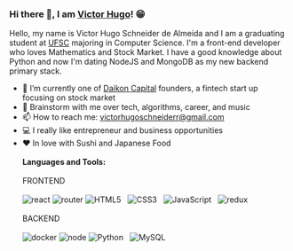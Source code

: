 ### Hi there 👋, I am [Victor Hugo](https://www.linkedin.com/in/victor-hugo-schneider-de-almeida-6003a615b/)! 😁
<!--
**rusty-sj/rusty-sj** is a ✨ _special_ ✨ repository because its `README.md` (this file) appears on your GitHub profile.
Here are some ideas to get you started:

- 🔭 I’m currently working on ...
- 🌱 I’m currently learning ...
- 👯 I’m looking to collaborate on ...
- 🤔 I’m looking for help with ...
- 💬 Ask me about ...
- 📫 How to reach me: ...
- 😄 Pronouns: ...
- ⚡ Fun fact: ...
- 🤔 I’m looking for help with Statistics
- 👯 I’m looking to collaborate on ...
-->

Hello, my name is Victor Hugo Schneider de Almeida and I am a graduating student at [UFSC](https://ufsc.br) majoring in Computer Science. I'm a front-end developer who loves Mathematics and Stock Market. I have a good knowledge about Python and now I'm dating NodeJS and MongoDB as my new backend primary stack.

- 🔭 I’m currently one of [Daikon Capital](http:daikoncapital.com/) founders, a fintech start up focusing on stock market
- 💬 Brainstorm with me over tech, algorithms, career, and music 
- 📫 How to reach me: victorhugoschneiderr@gmail.com
- 💻 I really like entrepreneur and business opportunities
- ❤️ In love with Sushi and Japanese Food
<br></br>
**Languages and Tools:** 
<br></br>
FRONTEND
<br></br>
![react](https://badges.aleen42.com/src/react.svg)
![router](https://badges.aleen42.com/src/router.svg)
![HTML5](https://img.shields.io/badge/-HTML5-black?logo=html5&style=social)&nbsp;&nbsp;
![CSS3](https://img.shields.io/badge/-CSS3-black?logo=css3&style=social)&nbsp;&nbsp;
![JavaScript](https://img.shields.io/badge/-JavaScript-black?logo=javascript&style=social)&nbsp;&nbsp;
![redux](https://badges.aleen42.com/src/redux.svg)
<br></br>
BACKEND
<br></br>
![docker](https://badges.aleen42.com/src/docker.svg)
![node](https://badges.aleen42.com/src/node.svg)
![Python](https://img.shields.io/badge/-Python-black?logo=Python&style=social)&nbsp;&nbsp;
![MySQL](https://img.shields.io/badge/-MySQL-black?logo=mysql&style=social)&nbsp;&nbsp;
